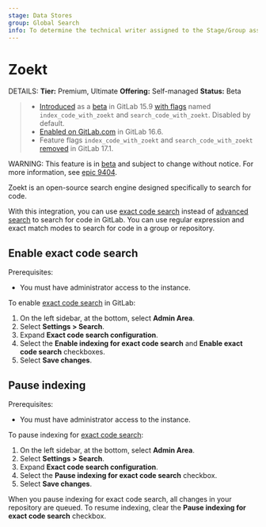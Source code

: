```yaml
---
stage: Data Stores
group: Global Search
info: To determine the technical writer assigned to the Stage/Group associated with this page, see https://handbook.gitlab.com/handbook/product/ux/technical-writing/#assignments
---
```


# Zoekt

DETAILS:
**Tier:** Premium, Ultimate
**Offering:** Self-managed
**Status:** Beta

> - [Introduced](https://gitlab.com/gitlab-org/gitlab/-/merge_requests/105049) as a [beta](../../policy/experiment-beta-support.md#beta) in GitLab 15.9 [with flags](../../administration/feature_flags.md) named `index_code_with_zoekt` and `search_code_with_zoekt`. Disabled by default.
> - [Enabled on GitLab.com](https://gitlab.com/gitlab-org/gitlab/-/issues/388519) in GitLab 16.6.
> - Feature flags `index_code_with_zoekt` and `search_code_with_zoekt` [removed](https://gitlab.com/gitlab-org/gitlab/-/merge_requests/148378) in GitLab 17.1.

WARNING:
This feature is in [beta](../../policy/experiment-beta-support.md#beta) and subject to change without notice.
For more information, see [epic 9404](https://gitlab.com/groups/gitlab-org/-/epics/9404).

Zoekt is an open-source search engine designed specifically to search for code.

With this integration, you can use [exact code search](../../user/search/exact_code_search.md)
instead of [advanced search](../../user/search/advanced_search.md) to search for code in GitLab.
You can use regular expression and exact match modes to search for code in a group or repository.

## Enable exact code search

Prerequisites:

- You must have administrator access to the instance.

To enable [exact code search](../../user/search/exact_code_search.md) in GitLab:

1. On the left sidebar, at the bottom, select **Admin Area**.
1. Select **Settings > Search**.
1. Expand **Exact code search configuration**.
1. Select the **Enable indexing for exact code search** and **Enable exact code search** checkboxes.
1. Select **Save changes**.

## Pause indexing

Prerequisites:

- You must have administrator access to the instance.

To pause indexing for [exact code search](../../user/search/exact_code_search.md):

1. On the left sidebar, at the bottom, select **Admin Area**.
1. Select **Settings > Search**.
1. Expand **Exact code search configuration**.
1. Select the **Pause indexing for exact code search** checkbox.
1. Select **Save changes**.

When you pause indexing for exact code search, all changes in your repository are queued.
To resume indexing, clear the **Pause indexing for exact code search** checkbox.
